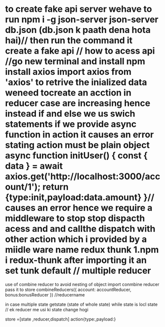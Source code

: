  to create fake api server wehave to run npm i -g json-server
 json-server db.json (db.json k paath dena hota hai)// then run the command
 it create a fake api
 // how to acess api
 //go new terminal 
 and install npm install axios
 import axios from 'axios'
 to retrive the inialized data weneed tocreate an acction 
in reducer case are increasing hence instead if and else we us swich statements
if we provide async function in action it causes an error stating action must be plain object
async function initUser() {
     const { data } = await axios.get('http://localhost:3000/account/1');
    return {type:init,payload:data.amount}
}// causes an error 
hence we require a middleware  to stop stop dispacth acess and  and callthe dispatch with other action which i provided by a miidle ware  name redux thunk
1.npm i redux-thunk
 after importing it an set tunk default 
 // multiple reducer
 ========================================================
 use of combine reducer to avoid nesting of object
 import conmbine reducer
 pass it to store
 combineReducers({
    account: accountReducer,
    bonus:bonusReducer
})
//reducername


in case multiple state   getstate (state of whole state) while state is locl state 
// ek reducer me usi ki state change hogi

store =[state ,reducer,dispatch]
action{type:,payload:}


